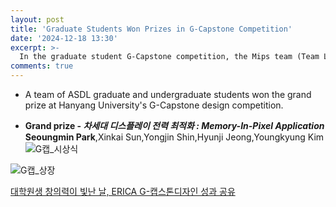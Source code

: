 ```yaml
---
layout: post
title: 'Graduate Students Won Prizes in G-Capstone Competition'
date: '2024-12-18 13:30'
excerpt: >-
  In the graduate student G-Capstone competition, the Mips team (Team Leader: Seoungmin Park) won the grand prize (2st prize).  
comments: true
---
```

- A team of ASDL graduate and undergraduate students won the grand prize at Hanyang University's G-Capstone design competition.
  

- **Grand prize - _차세대 디스플레이 전력 최적화 : Memory-In-Pixel Application_**<br>**Seoungmin Park**,Xinkai Sun,Yongjin Shin,Hyunji Jeong,Youngkyung Kim
![G캡_시상식](https://github.com/user-attachments/assets/fc41565b-896a-45c4-8500-06d0c1e86bb8)
  
![G캡_상장](https://github.com/user-attachments/assets/dbb118da-4758-47e6-9f92-c3991ccb3bf4)
  
[대학원생 창의력이 빛난 날, ERICA G-캡스톤디자인 성과 공유](https://m.blog.naver.com/PostView.naver?blogId=hyerica4473&logNo=223698634868&proxyReferer=&noTrackingCode=true)